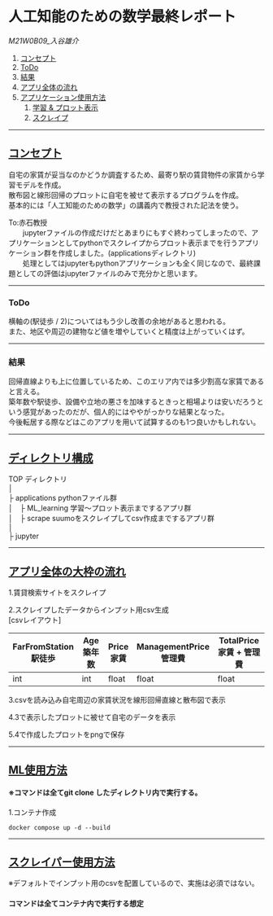 # 人工知能のための数学最終レポート

*M21W0B09_入谷雄介*

1. [コンセプト](#concept)
1. [ToDo](#flow)
1. [結果](#todo)
1. [アプリ全体の流れ](#result)
1. [アプリケーション使用方法](#ml_howto)
    1. [学習 & プロット表示](#ml_howto)
    1. [スクレイプ](#scrape_howto)


***
<a id="concept"></a>
## <u>コンセプト</u>
自宅の家賃が妥当なのかどうか調査するため、最寄り駅の賃貸物件の家賃から学習モデルを作成。<br>
散布図と線形回帰のプロットに自宅を被せて表示するプログラムを作成。<br>
基本的には「人工知能のための数学」の講義内で教授された記法を使う。<br>

To:赤石教授<br>
　　jupyterファイルの作成だけだとあまりにもすぐ終わってしまったので、アプリケーションとしてpythonでスクレイプからプロット表示までを行うアプリケーション群を作成しました。(applicationsディレクトリ)<br> 
　　処理としてはjupyterもpythonアプリケーションも全く同じなので、最終課題としての評価はjupyterファイルのみで充分かと思います。

***
<a id="todo"></a>
### ToDo
横軸の(駅徒歩 / 2)についてはもう少し改善の余地があると思われる。<br>
また、地区や周辺の建物など値を増やしていくと精度は上がっていくはず。

***
<a id="result"></a>
### 結果
回帰直線よりも上に位置しているため、このエリア内では多少割高な家賃であると言える。<br>
築年数や駅徒歩、設備や立地の悪さを加味するときっと相場よりは安いだろうという感覚があったのだが、個人的にはややがっかりな結果となった。<br>
今後転居する際などはこのアプリを用いて試算するのも1つ良いかもしれない。


***
## <u>ディレクトリ構成</u>
TOP ディレクトリ<br>
│<br>
├ applications   pythonファイル群<br>
│　├ ML_learning  学習〜プロット表示までするアプリ群<br>
│　├ scrape   suumoをスクレイプしてcsv作成までするアプリ群<br>
│<br>
├ jupyter <br>


***
<a id="flow"></a>
## <u>アプリ全体の大枠の流れ</u>

1.賃貸検索サイトをスクレイプ

2.スクレイプしたデータからインプット用csv生成<br>
[csvレイアウト]

|  FarFromStation<br>駅徒歩  |  Age<br>築年数    |  Price<br>家賃  |  ManagementPrice<br>管理費  | TotalPrice<br>家賃 + 管理費 |
| ---- | ---- | ---- | ---- | ---- |
|  int  |  int  |  float  |  float  | float  |

3.csvを読み込み自宅周辺の家賃状況を線形回帰直線と散布図で表示

4.3で表示したプロットに被せて自宅のデータを表示

5.4で作成したプロットをpngで保存

***
<a id="ml_howto"></a>
## <u>ML使用方法</u>
#### ※コマンドは全てgit clone したディレクトリ内で実行する。

1.コンテナ作成<br>
```
docker compose up -d --build
```

***
<a id="scrape_howto"></a>
## <u>スクレイパー使用方法</u>
※デフォルトでインプット用のcsvを配置しているので、実施は必須ではない。
#### コマンドは全てコンテナ内で実行する想定


